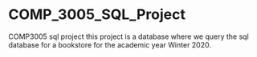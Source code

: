 # COMP_3005_SQL_Project
COMP3005 sql project this project is a database where we query the sql database for a bookstore for the academic year Winter 2020.
